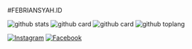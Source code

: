 #FEBRIANSYAH.ID

![github stats](https://github-readme-stats.vercel.app/api?username=febriansyahdotid&show_icons=true&theme=radical)
![github card](https://github-readme-stats.vercel.app/api/pin/?username=febriansyahdotid&repo=animku&theme=dark)
![github card](https://github-readme-stats.vercel.app/api/pin/?username=febriansyahdotid&repo=manga-api&theme=nightowl)
![github toplang](https://github-readme-stats.vercel.app/api/top-langs/?username=febriansyahdotid&layout=compact&theme=nightowl)

<a href="https://www.instagram.com/febriansyahdotid" target="_blank"><img src="https://img.shields.io/badge/Instagram-%23E4405F.svg?&style=flat-square&logo=instagram&logoColor=white" alt="Instagram"></a>
<a href="https://www.facebook.com/febriansyahdotid/" target="_blank"><img src="https://img.shields.io/badge/Facebook-%231877F2.svg?&style=flat-square&logo=facebook&logoColor=white" alt="Facebook"></a>
